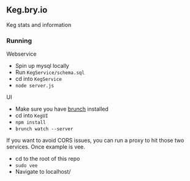 ## Keg.bry.io

Keg stats and information

### Running

Webservice
- Spin up mysql locally
- Run `KegService/schema.sql`
- cd into `KegService`
- `node server.js`

UI
- Make sure you have [brunch](https://github.com/brunch/brunch) installed
- cd into `KegUI`
- `npm install`
- `brunch watch --server`

If you want to avoid CORS issues, you can run a proxy to hit those two services. Once example is vee.
- cd to the root of this repo
- `sudo vee`
- Navigate to localhost/

